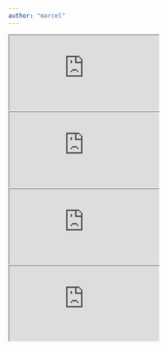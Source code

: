```yaml
---
author: "marcel"
---
```


<iframe class="image" src="https://drive.google.com/file/d/1urp9nHMQEW7pS8b4yapZZv0TIat1yv4g/preview"> 
</iframe>

<iframe class="image" src="https://drive.google.com/file/d/1N8ixZQ8hZ9z4cCjeBWSiRA8jQ6vUptsW/preview"> 
</iframe>

<iframe class="image" src="https://drive.google.com/file/d/1ZI3DRkAOIAYcj7ZHzOlz8bK2a6NpM1u3/preview"> 
</iframe>

<iframe class="image" src="https://drive.google.com/file/d/16sOyme2e-WwTQK5OM3t2wIwGctQlQRC-/preview"> 
</iframe>